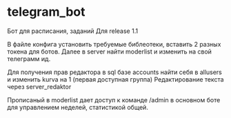 # telegram_bot
Бот для расписания, заданий
Для release 1.1

В файле конфига установить требуемые библеотеки, вставить 2 разных токена для ботов.
Далее в server найти moderlist и изменить на свой телеграмм ид.

Для получения прав редактора в sql базе accounts найти себя в allusers и изменить kurva на 1 (первая доступная группа)
Редактирование текста через server_redaktor

Прописаный в moderlist дает доступ к команде /admin в основном боте для управлением неделей, статистикой общей.
